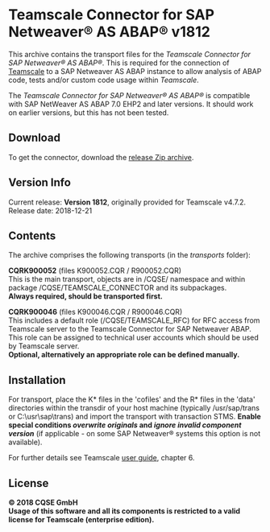 # Teamscale Connector for SAP Netweaver&reg; AS ABAP&reg; v1812 

This archive contains the transport files for the *Teamscale Connector for 
SAP Netweaver&reg; AS ABAP&reg;*. This is required for the connection of 
[Teamscale](https://www.teamscale.com) to a SAP Netweaver AS ABAP instance 
to allow analysis of ABAP code, tests and/or custom code usage within *Teamscale*.

The *Teamscale Connector for SAP Netweaver&reg; AS ABAP&reg;* is compatible with SAP NetWeaver AS ABAP 7.0 EHP2 and later versions.
It should work on earlier versions, but this has not been tested.

## Download 
To get the connector, download the [release Zip archive](https://github.com/cqse/teamscale-sap-abap-connector/archive/v1811.zip).

## Version Info
Current release: **Version 1812**, originally provided for Teamscale v4.7.2.  
Release date: 2018-12-21

## Contents
The archive comprises the following transports (in the *transports* folder):

**CQRK900052** (files K900052.CQR / R900052.CQR)  
 This is the main transport, objects are in /CQSE/ namespace and within package /CQSE/TEAMSCALE_CONNECTOR and its subpackages.  
**Always required, should be transported first.**  

**CQRK900046** (files K900046.CQR / R900046.CQR)  
This includes a default role (/CQSE/TEAMSCALE_RFC) for RFC access from Teamscale server to the Teamscale Connector for SAP Netweaver ABAP. This role can be assigned  to technical user accounts which should be used by Teamscale server.  
**Optional, alternatively an appropriate role can be defined manually.**

## Installation
For transport, place the K* files in the 'cofiles' and  the R* files in the 
'data' directories within the transdir of your host machine (typically 
/usr/sap/trans or C:\usr\sap\trans) and import the transport with transaction 
STMS. **Enable special conditions *overwrite originals* and *ignore invalid 
component version*** (if applicable - on some SAP Netweaver&reg; systems this option is not available). 

For further details see Teamscale [user guide](https://www.cqse.eu/download/teamscale/userguide.pdf), chapter 6.

## License 
**&copy; 2018 CQSE GmbH**  
**Usage of this software and all its components is restricted to a 
valid license for Teamscale (enterprise edition).**

